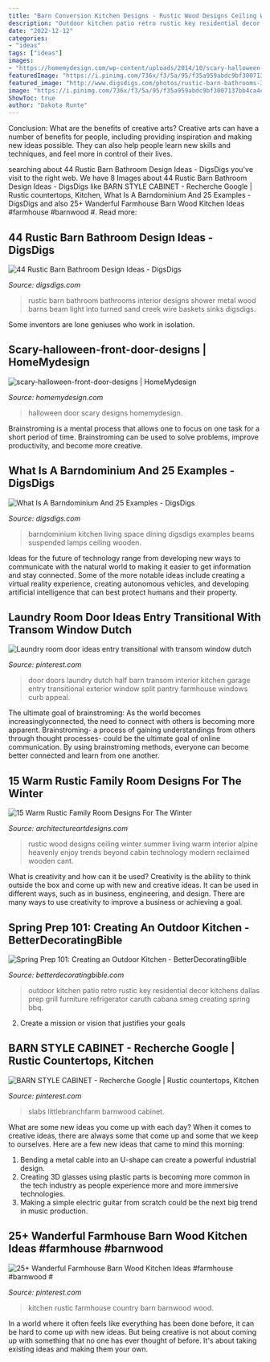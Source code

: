 ```yaml
---
title: "Barn Conversion Kitchen Designs - Rustic Wood Designs Ceiling Winter Summer Living Warm Interior Alpine Heavenly Enjoy Trends Beyond Cabin Technology Modern Reclaimed Wooden Cant"
description: "Outdoor kitchen patio retro rustic key residential decor kitchens dallas prep grill furniture refrigerator caruth cabana smeg creating spring bbq"
date: "2022-12-12"
categories:
- "ideas"
tags: ["ideas"]
images:
- "https://homemydesign.com/wp-content/uploads/2014/10/scary-halloween-front-door-designs.jpg"
featuredImage: "https://i.pinimg.com/736x/f3/5a/95/f35a959abdc9bf3007137bb4ca4c1031--doors-galore-back-doors.jpg?b=t"
featured_image: "http://www.digsdigs.com/photos/rustic-barn-bathrooms-35.jpg"
image: "https://i.pinimg.com/736x/f3/5a/95/f35a959abdc9bf3007137bb4ca4c1031--doors-galore-back-doors.jpg?b=t"
ShowToc: true
author: "Dakota Runte"
---
```



Conclusion: What are the benefits of creative arts?
Creative arts can have a number of benefits for people, including providing inspiration and making new ideas possible. They can also help people learn new skills and techniques, and feel more in control of their lives.

	

		
searching about 44 Rustic Barn Bathroom Design Ideas - DigsDigs you've visit to the right web. We have 8 Images about 44 Rustic Barn Bathroom Design Ideas - DigsDigs like BARN STYLE CABINET - Recherche Google | Rustic countertops, Kitchen, What Is A Barndominium And 25 Examples - DigsDigs and also 25+ Wanderful Farmhouse Barn Wood Kitchen Ideas #farmhouse #barnwood #. Read more:
		
    
## 44 Rustic Barn Bathroom Design Ideas - DigsDigs

<img loading=lazy src="http://www.digsdigs.com/photos/rustic-barn-bathrooms-35.jpg" onerror="this.onerror=null;this.src='https://tse1.mm.bing.net/th?id=OIP.TSBXHDwYlSOTUHoESLGaNQHaLH&amp;pid=15.1';" alt="44 Rustic Barn Bathroom Design Ideas - DigsDigs">

_Source: digsdigs.com_

>rustic barn bathroom bathrooms interior designs shower metal wood barns beam light into turned sand creek wire baskets sinks digsdigs. 

	

Some inventors are lone geniuses who work in isolation.

    
## Scary-halloween-front-door-designs | HomeMydesign

<img loading=lazy src="https://homemydesign.com/wp-content/uploads/2014/10/scary-halloween-front-door-designs.jpg" onerror="this.onerror=null;this.src='https://tse2.mm.bing.net/th?id=OIP.52nEB-wS3VSZpl5QsVijSAHaHt&amp;pid=15.1';" alt="scary-halloween-front-door-designs | HomeMydesign">

_Source: homemydesign.com_

>halloween door scary designs homemydesign. 

	

Brainstroming is a mental process that allows one to focus on one task for a short period of time. Brainstroming can be used to solve problems, improve productivity, and become more creative.

    
## What Is A Barndominium And 25 Examples - DigsDigs

<img loading=lazy src="https://www.digsdigs.com/photos/2019/07/13-a-welcoming-all-neutral-barndominium-space-including-a-living-room-a-dining-space-and-a-kitchen.jpg" onerror="this.onerror=null;this.src='https://tse4.mm.bing.net/th?id=OIP.3m0SZzFwqoCMgOC0cgoE3AHaKb&amp;pid=15.1';" alt="What Is A Barndominium And 25 Examples - DigsDigs">

_Source: digsdigs.com_

>barndominium kitchen living space dining digsdigs examples beams suspended lamps ceiling wooden. 

	

Ideas for the future of technology range from developing new ways to communicate with the natural world to making it easier to get information and stay connected. Some of the more notable ideas include creating a virtual reality experience, creating autonomous vehicles, and developing artificial intelligence that can best protect humans and their property.

    
## Laundry Room Door Ideas Entry Transitional With Transom Window Dutch

<img loading=lazy src="https://i.pinimg.com/736x/f3/5a/95/f35a959abdc9bf3007137bb4ca4c1031--doors-galore-back-doors.jpg?b=t" onerror="this.onerror=null;this.src='https://tse1.mm.bing.net/th?id=OIP.nmpISMLWBHrC93Y1zOUJjAHaLH&amp;pid=15.1';" alt="Laundry room door ideas entry transitional with transom window dutch">

_Source: pinterest.com_

>door doors laundry dutch half barn transom interior kitchen garage entry transitional exterior window split pantry farmhouse windows curb appeal. 

	

The ultimate goal of brainstroming:
As the world becomes increasinglyconnected, the need to connect with others is becoming more apparent. Brainstroming- a process of gaining understandings from others through thought processes- could be the ultimate goal of online communication. By using brainstroming methods, everyone can become better connected and learn from one another.

    
## 15 Warm Rustic Family Room Designs For The Winter

<img loading=lazy src="http://www.architectureartdesigns.com/wp-content/uploads/2014/10/15-Warm-Rustic-Family-Room-Designs-For-The-Winter-6-630x947.jpg" onerror="this.onerror=null;this.src='https://tse4.mm.bing.net/th?id=OIP.wxZbR2RiUG8U9eOzEeJ-2AHaLI&amp;pid=15.1';" alt="15 Warm Rustic Family Room Designs For The Winter">

_Source: architectureartdesigns.com_

>rustic wood designs ceiling winter summer living warm interior alpine heavenly enjoy trends beyond cabin technology modern reclaimed wooden cant. 

	

What is creativity and how can it be used?
Creativity is the ability to think outside the box and come up with new and creative ideas. It can be used in different ways, such as in business, engineering, and design. There are many ways to use creativity to improve a business or achieving a goal.

    
## Spring Prep 101: Creating An Outdoor Kitchen - BetterDecoratingBible

<img loading=lazy src="http://betterdecoratingbible.com/wp-content/uploads/2014/02/key-residential-outdoor-kitchen-rustic-patio.jpg" onerror="this.onerror=null;this.src='https://tse2.mm.bing.net/th?id=OIP.BxcufGKtq_zpwmGzIruXVgHaLR&amp;pid=15.1';" alt="Spring Prep 101: Creating an Outdoor Kitchen - BetterDecoratingBible">

_Source: betterdecoratingbible.com_

>outdoor kitchen patio retro rustic key residential decor kitchens dallas prep grill furniture refrigerator caruth cabana smeg creating spring bbq. 

	

2. Create a mission or vision that justifies your goals

    
## BARN STYLE CABINET - Recherche Google | Rustic Countertops, Kitchen

<img loading=lazy src="https://i.pinimg.com/736x/a4/db/e1/a4dbe14d58a7228b52c1af6d427a36f8--barns.jpg" onerror="this.onerror=null;this.src='https://tse3.mm.bing.net/th?id=OIP.5G-9VU3CPl9V3MQA8N8TNQHaJ4&amp;pid=15.1';" alt="BARN STYLE CABINET - Recherche Google | Rustic countertops, Kitchen">

_Source: pinterest.com_

>slabs littlebranchfarm barnwood cabinet. 

	

What are some new ideas you come up with each day?
When it comes to creative ideas, there are always some that come up and some that we keep to ourselves. Here are a few new ideas that came to mind this morning: 
1. Bending a metal cable into an U-shape can create a powerful industrial design.
2. Creating 3D glasses using plastic parts is becoming more common in the tech industry as people experience more and more immersive technologies.
3. Making a simple electric guitar from scratch could be the next big trend in music production.

    
## 25+ Wanderful Farmhouse Barn Wood Kitchen Ideas #farmhouse #barnwood #

<img loading=lazy src="https://i.pinimg.com/736x/be/3f/0d/be3f0d39d92691b31a18defa7fe7e5d9.jpg" onerror="this.onerror=null;this.src='https://tse2.mm.bing.net/th?id=OIP._uPbWgOgSO6BEOS9qxu2jwHaKj&amp;pid=15.1';" alt="25+ Wanderful Farmhouse Barn Wood Kitchen Ideas #farmhouse #barnwood #">

_Source: pinterest.com_

>kitchen rustic farmhouse country barn barnwood wood. 

	

In a world where it often feels like everything has been done before, it can be hard to come up with new ideas. But being creative is not about coming up with something that no one has ever thought of before. It's about taking existing ideas and making them your own.

